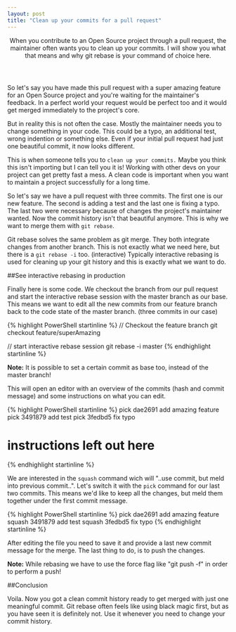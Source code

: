 ```yaml
---
layout: post
title: "Clean up your commits for a pull request"
---
```


<header>
When you contribute to an Open Source project through a pull request, the 
maintainer often wants you to clean up your commits. I will show you what that
 means and why 
 git rebase is your command of choice here.
</header>

So let's say you have made this pull request with a super amazing feature for
 an Open Source project and you're waiting for the maintainer's feedback. In 
 a perfect world your request would be perfect too and it would get merged 
 immediately to the project's core.
 
 But in reality this is not often the case. Mostly the maintainer needs you to
  change something in your code. This could be a typo, an additional test, 
  wrong indention or something else. Even if your initial pull request had just
   one beautiful commit, it now looks different.
   
   This is when someone tells you to `clean up your commits.` Maybe you think 
   this isn't importing but I can tell you it is! Working with other devs on 
   your project can get pretty fast a mess. A clean code is important when 
   you want to maintain a project successfully for a long time.
   
   So let's say we have a pull request with three commits. The first one
   is our new feature. The second is adding a test and the last one is 
   fixing a typo. The last two were necessary because of changes the project's 
   maintainer wanted. Now the commit history isn't that beautiful anymore. This is why we want 
   to merge them with `git rebase`.
     
 Git rebase solves the same problem as git merge. They both integrate 
 changes from another branch. This is not exactly what we need here, 
 but there is a `git rebase -i` too. (interactive) Typically interactive 
 rebasing is used for cleaning up your git history and this is exactly what 
 we want to do.
 
##See interactive rebasing in production
 
 Finally here is some code. We checkout the branch from our pull request 
 and start the interactive rebase session with the 
 master branch as our base. This means we want to edit all the new 
 commits from our feature branch back to the code state of the master 
 branch. (three commits in our case)
 
{% highlight PowerShell startinline %}
// Checkout the feature branch
git checkout feature/superAmazing
 
// start interactive rebase session
git rebase -i master
{% endhighlight startinline %}

 <div class="note"><strong>Note:</strong> It is possible to set a certain 
 commit as base too, instead of the master branch!</div>

This will open an editor with an overview of the commits (hash and commit 
message) and some instructions on what you can edit.

{% highlight PowerShell startinline %}
pick dae2691 add amazing feature
pick 3491879 add test
pick 3fedbd5 fix typo

# instructions left out here
{% endhighlight startinline %}

We are interested in the `squash` command wich will "..use commit, but 
meld into previous commit..". Let's switch it with the `pick` command for
 our last two commits. This means we'd like to keep all the changes, but meld
  them together under the first commit message.
 
{% highlight PowerShell startinline %}
pick dae2691 add amazing feature
squash 3491879 add test
squash 3fedbd5 fix typo
{% endhighlight startinline %}
    
After editing the file you need to save it and provide a last new commit 
message for the merge. The last thing to do, is to push the changes.
 
  <div class="note"><strong>Note:</strong> While rebasing we have to use the 
  force flag like "git push -f" in order to perform a push!</div>
  
##Conclusion

Voila. Now you got a clean commit history ready to get 
merged with just one meaningful commit. Git rebase often feels like using black 
magic first, but as you have seen it is definitely not. Use it whenever you 
need to change your commit history.
    